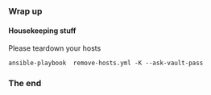 ### Wrap up


#### Housekeeping stuff
Please teardown your hosts
```
ansible-playbook  remove-hosts.yml -K --ask-vault-pass
```



### The end

